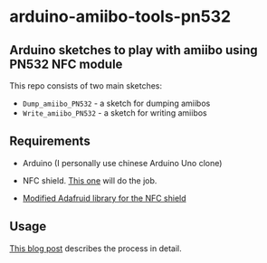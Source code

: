 # arduino-amiibo-tools-pn532

## Arduino sketches to play with amiibo using PN532 NFC module

This repo consists of two main sketches:

- `Dump_amiibo_PN532` - a sketch for dumping amiibos
- `Write_amiibo_PN532` - a sketch for writing amiibos

## Requirements

- Arduino (I personally use chinese Arduino Uno clone)

- NFC shield. [This one](http://s.click.aliexpress.com/e/JaAMjUr) will do the job.

- [Modified Adafruid library for the NFC shield](https://github.com/konstantin-kelemen/Adafruit-PN532)

## Usage

[This blog post](https://games.kel.mn/en/create-amiibo-clones-with-arduino-and-pn532-nfc-module/) describes the process in detail.
